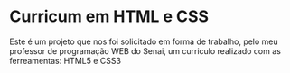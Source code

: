 # Curricum em HTML e CSS
 Este é um projeto que nos foi solicitado em forma de trabalho, pelo meu professor de programação WEB do Senai, um curriculo realizado com as ferreamentas: HTML5 e CSS3
